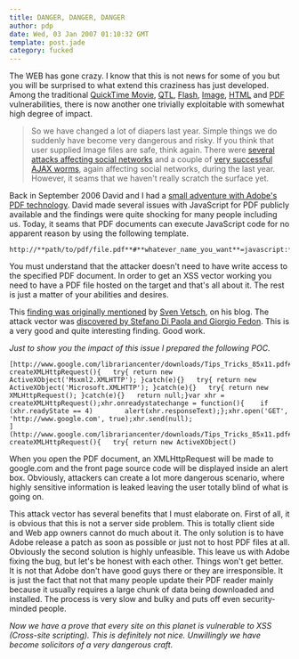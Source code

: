```yaml
---
title: DANGER, DANGER, DANGER
author: pdp
date: Wed, 03 Jan 2007 01:10:32 GMT
template: post.jade
category: fucked
---
```


The WEB has gone crazy. I know that this is not news for some of you but you will be surprised to what extend this craziness has just developed. Among the traditional [QuickTime Movie](/blog/backdooring-quicktime-movies/), [QTL](/blog/backdooring-mp3-files/), [Flash](/blog/backdooring-flash-objects-receipt/), [Image](/blog/backdooring-images), [HTML](/blog/backdooring-web-pages) and [PDF](http://michaeldaw.org/md-hacks/backdooring-pdf-files/) vulnerabilities, there is now another one trivially exploitable with somewhat high degree of impact.

> So we have changed a lot of diapers last year. Simple things we do suddenly have become very dangerous and risky. If you think that user supplied Image files are safe, think again. There were [several attacks affecting social networks](/blog/myspace-quicktime-worm-follow-up) and a couple of [very successful AJAX worms](http://www.gnucitizen.org/topics/myspace-worms), again affecting social networks, during the last year. However, it seams that we haven't really scratch the surface yet.

Back in September 2006 David and I had a [small adventure with Adobe's PDF technology](http://michaeldaw.org/md-hacks/backdooring-pdf-files/). David made several issues with JavaScript for PDF publicly available and the findings were quite shocking for many people including us. Today, it seams that PDF documents can execute JavaScript code for no apparent reason by using the following template.

	http://**path/to/pdf/file.pdf**#**whatever_name_you_want**=javascript:**your_code_here**

You must understand that the attacker doesn't need to have write access to the specified PDF document. In order to get an XSS vector working you need to have a PDF file hosted on the target and that's all about it. The rest is just a matter of your abilities and desires.

This [finding was originally mentioned](http://www.disenchant.ch/blog/hacking-with-browser-plugins/34) by [Sven Vetsch](http://www.disenchant.ch/blog), on his blog. The attack vector was [discovered by Stefano Di Paola and Giorgio Fedon](http://events.ccc.de/congress/2006/Fahrplan/events/1602.en.html). This is a very good and quite interesting finding. Good work.

_Just to show you the impact of this issue I prepared the following POC._

    [http://www.google.com/librariancenter/downloads/Tips_Tricks_85x11.pdf#something=javascript:function createXMLHttpRequest(){   try{ return new ActiveXObject('Msxml2.XMLHTTP'); }catch(e){}   try{ return new ActiveXObject('Microsoft.XMLHTTP'); }catch(e){}   try{ return new XMLHttpRequest(); }catch(e){}   return null;}var xhr = createXMLHttpRequest();xhr.onreadystatechange = function(){    if (xhr.readyState == 4)        alert(xhr.responseText);};xhr.open('GET', 'http://www.google.com', true);xhr.send(null);
    ](http://www.google.com/librariancenter/downloads/Tips_Tricks_85x11.pdf#something=javascript:function createXMLHttpRequest(){   try{ return new ActiveXObject()

When you open the PDF document, an XMLHttpRequest will be made to google.com and the front page source code will be displayed inside an alert box. Obviously, attackers can create a lot more dangerous scenario, where highly sensitive information is leaked leaving the user totally blind of what is going on.

This attack vector has several benefits that I must elaborate on. First of all, it is obvious that this is not a server side problem. This is totally client side and Web app owners cannot do much about it. The only solution is to have Adobe release a patch as soon as possible or just not to host PDF files at all. Obviously the second solution is highly unfeasible. This leave us with Adobe fixing the bug, but let's be honest with each other. Things won't get better. It is not that Adobe don't have good guys there or they are irresponsible. It is just the fact that not that many people update their PDF reader mainly because it usually requires a large chunk of data being downloaded and installed. The process is very slow and bulky and puts off even security-minded people.

_Now we have a prove that every site on this planet is vulnerable to XSS (Cross-site scripting). This is definitely not nice. Unwillingly we have become solicitors of a very dangerous craft._
